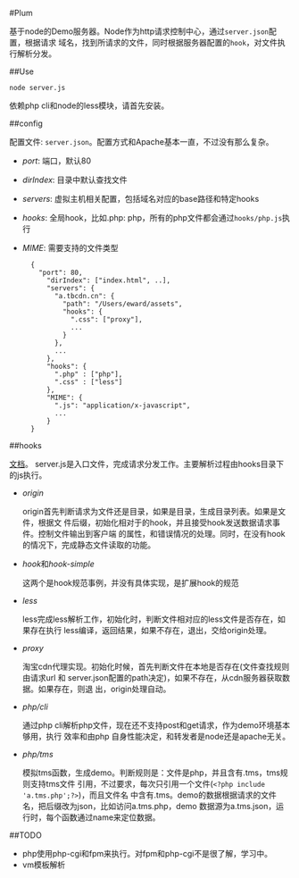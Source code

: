 #Plum

基于node的Demo服务器。Node作为http请求控制中心，通过`server.json`配置，根据请求
域名，找到所请求的文件，同时根据服务器配置的`hook`，对文件执行解析分发。

##Use
  
    node server.js

依赖php cli和node的less模块，请首先安装。

##config

配置文件: `server.json`。配置方式和Apache基本一直，不过没有那么复杂。

- *port*: 端口，默认80
- *dirIndex*: 目录中默认查找文件
- *servers*: 虚拟主机相关配置，包括域名对应的base路径和特定hooks
- *hooks*: 全局hook，比如.php: php，所有的php文件都会通过`hooks/php.js`执行
- *MIME*: 需要支持的文件类型

        {
          "port": 80,
            "dirIndex": ["index.html", ..],
            "servers": {
              "a.tbcdn.cn": {
                "path": "/Users/eward/assets",
                "hooks": {
                  ".css": ["proxy"], 
                  ...
                }
              },
              ...
            },
            "hooks": {
              ".php" : ["php"],
              ".css" : ["less"]
            },
            "MIME": {
              ".js": "application/x-javascript",
              ...
            }
        }

##hooks

[文档](https://github.com/shepherdwind/plum/blob/master/hooks/README.md)。
server.js是入口文件，完成请求分发工作。主要解析过程由hooks目录下的js执行。

- *origin*

  origin首先判断请求为文件还是目录，如果是目录，生成目录列表。如果是文件，根据文
  件后缀，初始化相对于的hook，并且接受hook发送数据请求事件。控制文件输出到客户端
  的属性，和错误情况的处理。同时，在没有hook的情况下，完成静态文件读取的功能。

- *hook*和*hook-simple*

  这两个是hook规范事例，并没有具体实现，是扩展hook的规范

- *less*

  less完成less解析工作，初始化时，判断文件相对应的less文件是否存在，如果存在执行
  less编译，返回结果，如果不存在，退出，交给origin处理。

- *proxy*

  淘宝cdn代理实现。初始化时候，首先判断文件在本地是否存在(文件查找规则由请求url
  和 server.json配置的path决定)，如果不存在，从cdn服务器获取数据。如果存在，则退
  出，origin处理自动。

- *php/cli*

  通过php cli解析php文件，现在还不支持post和get请求，作为demo环境基本够用，执行
  效率和由php 自身性能决定，和转发者是node还是apache无关。

- *php/tms*

  模拟tms函数，生成demo。判断规则是：文件是php，并且含有.tms，tms规则支持tms文件
  引用，不过要求，每次只引用一个文件(`<?php include 'a.tms.php';?>`)，而且文件名
  中含有.tms。demo的数据根据请求的文件名，把后缀改为json，比如访问a.tms.php，demo
  数据源为a.tms.json，运行时，每个函数通过name来定位数据。

##TODO

- php使用php-cgi和fpm来执行。对fpm和php-cgi不是很了解，学习中。
- vm模板解析
